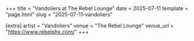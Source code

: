 +++
title = "Vandoliers at The Rebel Lounge"
date = 2025-07-11
template = "page.html"
slug = "2025-07-11-vandoliers"

[extra]
artist = "Vandoliers"
venue = "The Rebel Lounge"
venue_url = "https://www.rebelphx.com/"
+++
